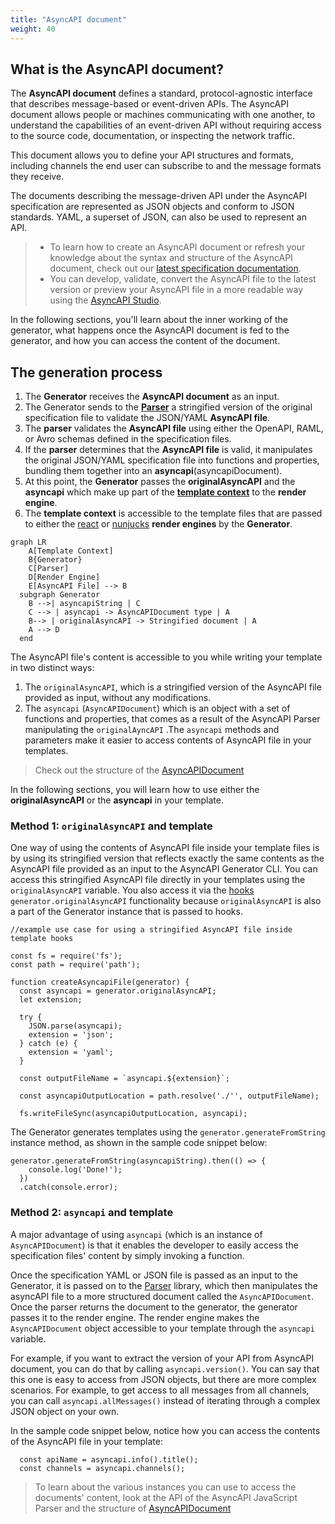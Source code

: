 ```yaml
---
title: "AsyncAPI document"
weight: 40
---
```


## What is the AsyncAPI document?
The **AsyncAPI document** defines a standard, protocol-agnostic interface that describes message-based or event-driven APIs. The AsyncAPI document allows people or machines communicating with one another, to understand the capabilities of an event-driven API without requiring access to the source code, documentation, or inspecting the network traffic.

This document allows you to define your API structures and formats, including channels the end user can subscribe to and the message formats they receive. 

The documents describing the message-driven API under the AsyncAPI specification are represented as JSON objects and conform to JSON standards. YAML, a superset of JSON, can also be used to represent an API.

> - To learn how to create an AsyncAPI document or refresh your knowledge about the syntax and structure of the AsyncAPI document, check out our [latest specification documentation](https://www.asyncapi.com/docs/reference/specification/latest). 
> - You can develop, validate, convert the AsyncAPI file to the latest version or preview your AsyncAPI file in a more readable way using the [AsyncAPI Studio](https://studio.asyncapi.com/).

In the following sections, you'll learn about the inner working of the generator, what happens once the AsyncAPI document is fed to the generator, and how you can access the content of the document.

## The generation process
1. The **Generator** receives the **AsyncAPI document** as an input. 
2. The Generator sends to the **[Parser](parser.md)** a stringified version of the original specification file to validate the JSON/YAML **AsyncAPI file**.
3. The **parser** validates the **AsyncAPI file** using either the OpenAPI, RAML, or Avro schemas defined in the specification files. 
4. If the **parser** determines that the **AsyncAPI file** is valid, it manipulates the original JSON/YAML specification file into functions and properties, bundling them together into an **asyncapi**(asyncapiDocument). 
5. At this point, the **Generator** passes the **originalAsyncAPI** and the **asyncapi** which make up part of the **[template context](asyncapi-context.md)** to the **render engine**. 
6. The **template context** is accessible to the template files that are passed to either the [react](react-render-engine.md) or [nunjucks](nunjucks-render-engine.md) **render engines** by the **Generator**.
   
``` mermaid
graph LR
    A[Template Context]
    B{Generator}
    C[Parser]
    D[Render Engine]
    E[AsyncAPI File] --> B
  subgraph Generator
    B -->| asyncapiString | C
    C --> | asyncapi -> AsyncAPIDocument type | A
    B--> | originalAsyncAPI -> Stringified document | A
    A --> D
  end
  ```
The AsyncAPI file's content is accessible to you while writing your template in two distinct ways:
1. The `originalAsyncAPI`, which is a stringified version of the AsyncAPI file provided as input, without any modifications.
2. The `asyncapi` (`AsyncAPIDocument`) which is an object with a set of functions and properties, that comes as a result of the AsyncAPI Parser manipulating the `originalAyncAPI` .The `asyncapi` methods and parameters make it easier to access contents of AsyncAPI file in your templates.

> Check out the structure of the [AsyncAPIDocument](https://github.com/asyncapi/parser-js/blob/master/API.md#module_@asyncapi/parser+AsyncAPIDocument)

In the following sections, you will learn how to use either the **originalAsyncAPI** or the **asyncapi** in your template.

### Method 1: `originalAsyncAPI` and template 
One way of using the contents of AsyncAPI file inside your template files is by using its stringified version that reflects exactly the same contents as the AsyncAPI file provided as an input to the AsyncAPI Generator CLI. You can access this stringified AsyncAPI file directly in your templates using the `originalAsyncAPI` variable. You also access it via the [hooks](hooks.md) `generator.originalAsyncAPI` functionality because `originalAsyncAPI` is also a part of the Generator instance that is passed to hooks.

```
//example use case for using a stringified AsyncAPI file inside template hooks

const fs = require('fs');
const path = require('path');

function createAsyncapiFile(generator) {
  const asyncapi = generator.originalAsyncAPI;
  let extension;
  
  try {
    JSON.parse(asyncapi);
    extension = 'json';
  } catch (e) {
    extension = 'yaml';
  }

  const outputFileName = `asyncapi.${extension}`;

  const asyncapiOutputLocation = path.resolve('./'', outputFileName);

  fs.writeFileSync(asyncapiOutputLocation, asyncapi);
```

The Generator generates templates using the `generator.generateFromString` instance method, as shown in the sample code snippet below:

```
generator.generateFromString(asyncapiString).then(() => {
    console.log('Done!');
  })
  .catch(console.error);
  ```

### Method 2: `asyncapi` and template
A major advantage of using `asyncapi` (which is an instance of `AsyncAPIDocument`) is that it enables the developer to easily access the specification files' content by simply invoking a function. 

Once the specification YAML or JSON file is passed as an input to the Generator, it is passed on to the [Parser](parser.md) library, which then manipulates the asyncAPI file to a more structured document called the `AsyncAPIDocument`. Once the parser returns the document to the generator, the generator passes it to the render engine. The render engine makes the `AsyncAPIDocument` object accessible to your template through the `asyncapi` variable.

For example, if you want to extract the version of your API from AsyncAPI document, you can do that by calling `asyncapi.version()`. You can say that this one is easy to access from JSON objects, but there are more complex scenarios. For example, to get access to all messages from all channels, you can call `asyncapi.allMessages()` instead of iterating through a complex JSON object on your own.

In the sample code snippet below, notice how you can access the contents of the AsyncAPI file in your template:

```
  const apiName = asyncapi.info().title();
  const channels = asyncapi.channels();
```

> To learn about the various instances you can use to access the documents' content, look at the API of the AsyncAPI JavaScript Parser and the structure of [AsyncAPIDocument](https://github.com/asyncapi/parser-js/blob/master/API.md#module_@asyncapi/parser+AsyncAPIDocument)